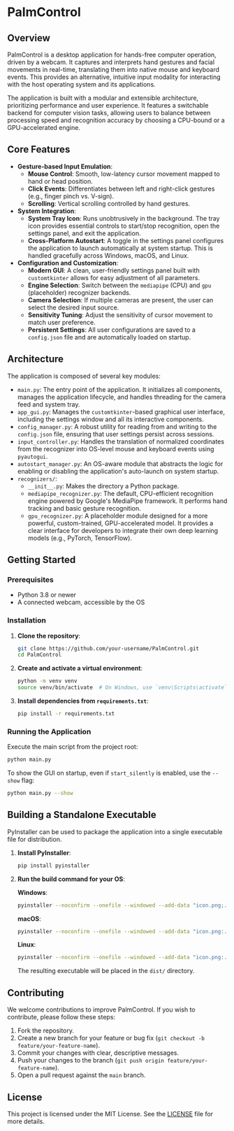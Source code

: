 # PalmControl

## Overview

PalmControl is a desktop application for hands-free computer operation, driven by a webcam. It captures and interprets hand gestures and facial movements in real-time, translating them into native mouse and keyboard events. This provides an alternative, intuitive input modality for interacting with the host operating system and its applications.

The application is built with a modular and extensible architecture, prioritizing performance and user experience. It features a switchable backend for computer vision tasks, allowing users to balance between processing speed and recognition accuracy by choosing a CPU-bound or a GPU-accelerated engine.

## Core Features

- **Gesture-based Input Emulation**: 
  - **Mouse Control**: Smooth, low-latency cursor movement mapped to hand or head position.
  - **Click Events**: Differentiates between left and right-click gestures (e.g., finger pinch vs. V-sign).
  - **Scrolling**: Vertical scrolling controlled by hand gestures.
- **System Integration**:
  - **System Tray Icon**: Runs unobtrusively in the background. The tray icon provides essential controls to start/stop recognition, open the settings panel, and exit the application.
  - **Cross-Platform Autostart**: A toggle in the settings panel configures the application to launch automatically at system startup. This is handled gracefully across Windows, macOS, and Linux.
- **Configuration and Customization**:
  - **Modern GUI**: A clean, user-friendly settings panel built with `customtkinter` allows for easy adjustment of all parameters.
  - **Engine Selection**: Switch between the `mediapipe` (CPU) and `gpu` (placeholder) recognizer backends.
  - **Camera Selection**: If multiple cameras are present, the user can select the desired input source.
  - **Sensitivity Tuning**: Adjust the sensitivity of cursor movement to match user preference.
  - **Persistent Settings**: All user configurations are saved to a `config.json` file and are automatically loaded on startup.

## Architecture

The application is composed of several key modules:

- `main.py`: The entry point of the application. It initializes all components, manages the application lifecycle, and handles threading for the camera feed and system tray.
- `app_gui.py`: Manages the `customtkinter`-based graphical user interface, including the settings window and all its interactive components.
- `config_manager.py`: A robust utility for reading from and writing to the `config.json` file, ensuring that user settings persist across sessions.
- `input_controller.py`: Handles the translation of normalized coordinates from the recognizer into OS-level mouse and keyboard events using `pyautogui`.
- `autostart_manager.py`: An OS-aware module that abstracts the logic for enabling or disabling the application's auto-launch on system startup.
- `recognizers/`:
  - `__init__.py`: Makes the directory a Python package.
  - `mediapipe_recognizer.py`: The default, CPU-efficient recognition engine powered by Google's MediaPipe framework. It performs hand tracking and basic gesture recognition.
  - `gpu_recognizer.py`: A placeholder module designed for a more powerful, custom-trained, GPU-accelerated model. It provides a clear interface for developers to integrate their own deep learning models (e.g., PyTorch, TensorFlow).

## Getting Started

### Prerequisites

- Python 3.8 or newer
- A connected webcam, accessible by the OS

### Installation

1.  **Clone the repository**:
    ```bash
    git clone https://github.com/your-username/PalmControl.git
    cd PalmControl
    ```

2.  **Create and activate a virtual environment**:
    ```bash
    python -m venv venv
    source venv/bin/activate  # On Windows, use `venv\Scripts\activate`
    ```

3.  **Install dependencies from `requirements.txt`**:
    ```bash
    pip install -r requirements.txt
    ```

### Running the Application

Execute the main script from the project root:

```bash
python main.py
```

To show the GUI on startup, even if `start_silently` is enabled, use the `--show` flag:

```bash
python main.py --show
```

## Building a Standalone Executable

PyInstaller can be used to package the application into a single executable file for distribution.

1.  **Install PyInstaller**:
    ```bash
    pip install pyinstaller
    ```

2.  **Run the build command for your OS**:

    **Windows**:
    ```bash
    pyinstaller --noconfirm --onefile --windowed --add-data "icon.png;." --add-data "config.json;." --name "PalmControl" main.py
    ```

    **macOS**:
    ```bash
    pyinstaller --noconfirm --onefile --windowed --add-data "icon.png:." --add-data "config.json:." --hidden-import="pystray._darwin" --name "PalmControl" main.py
    ```

    **Linux**:
    ```bash
    pyinstaller --noconfirm --onefile --windowed --add-data "icon.png:." --add-data "config.json:." --name "PalmControl" main.py
    ```

    The resulting executable will be placed in the `dist/` directory.

## Contributing

We welcome contributions to improve PalmControl. If you wish to contribute, please follow these steps:

1.  Fork the repository.
2.  Create a new branch for your feature or bug fix (`git checkout -b feature/your-feature-name`).
3.  Commit your changes with clear, descriptive messages.
4.  Push your changes to the branch (`git push origin feature/your-feature-name`).
5.  Open a pull request against the `main` branch.

## License

This project is licensed under the MIT License. See the [LICENSE](LICENSE) file for more details.